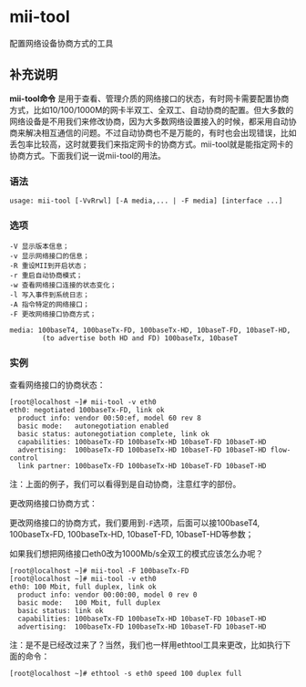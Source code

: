 mii-tool
===

配置网络设备协商方式的工具

## 补充说明

**mii-tool命令** 是用于查看、管理介质的网络接口的状态，有时网卡需要配置协商方式，比如10/100/1000M的网卡半双工、全双工、自动协商的配置。但大多数的网络设备是不用我们来修改协商，因为大多数网络设置接入的时候，都采用自动协商来解决相互通信的问题。不过自动协商也不是万能的，有时也会出现错误，比如丢包率比较高，这时就要我们来指定网卡的协商方式。mii-tool就是能指定网卡的协商方式。下面我们说一说mii-tool的用法。

###  语法

```
usage: mii-tool [-VvRrwl] [-A media,... | -F media] [interface ...]
```

###  选项

```
-V 显示版本信息；
-v 显示网络接口的信息；
-R 重设MII到开启状态；
-r 重启自动协商模式；
-w 查看网络接口连接的状态变化；
-l 写入事件到系统日志；
-A 指令特定的网络接口；
-F 更改网络接口协商方式；

media: 100baseT4, 100baseTx-FD, 100baseTx-HD, 10baseT-FD, 10baseT-HD,
        (to advertise both HD and FD) 100baseTx, 10baseT
```

###  实例

查看网络接口的协商状态：

```
[root@localhost ~]# mii-tool -v eth0
eth0: negotiated 100baseTx-FD, link ok
  product info: vendor 00:50:ef, model 60 rev 8
  basic mode:   autonegotiation enabled
  basic status: autonegotiation complete, link ok
  capabilities: 100baseTx-FD 100baseTx-HD 10baseT-FD 10baseT-HD
  advertising:  100baseTx-FD 100baseTx-HD 10baseT-FD 10baseT-HD flow-control
  link partner: 100baseTx-FD 100baseTx-HD 10baseT-FD 10baseT-HD
```

注：上面的例子，我们可以看得到是自动协商，注意红字的部份。

更改网络接口协商方式：

更改网络接口的协商方式，我们要用到`-F`选项，后面可以接100baseT4, 100baseTx-FD, 100baseTx-HD, 10baseT-FD, 10baseT-HD等参数；

如果我们想把网络接口eth0改为1000Mb/s全双工的模式应该怎么办呢？

```
[root@localhost ~]# mii-tool -F 100baseTx-FD
[root@localhost ~]# mii-tool -v eth0
eth0: 100 Mbit, full duplex, link ok
  product info: vendor 00:00:00, model 0 rev 0
  basic mode:   100 Mbit, full duplex
  basic status: link ok
  capabilities: 100baseTx-FD 100baseTx-HD 10baseT-FD 10baseT-HD
  advertising:  100baseTx-FD 100baseTx-HD 10baseT-FD 10baseT-HD
```

注：是不是已经改过来了？当然，我们也一样用ethtool工具来更改，比如执行下面的命令：

```
[root@localhost ~]# ethtool -s eth0 speed 100 duplex full
```


<!-- Linux命令行搜索引擎：https://jaywcjlove.github.io/linux-command/ -->